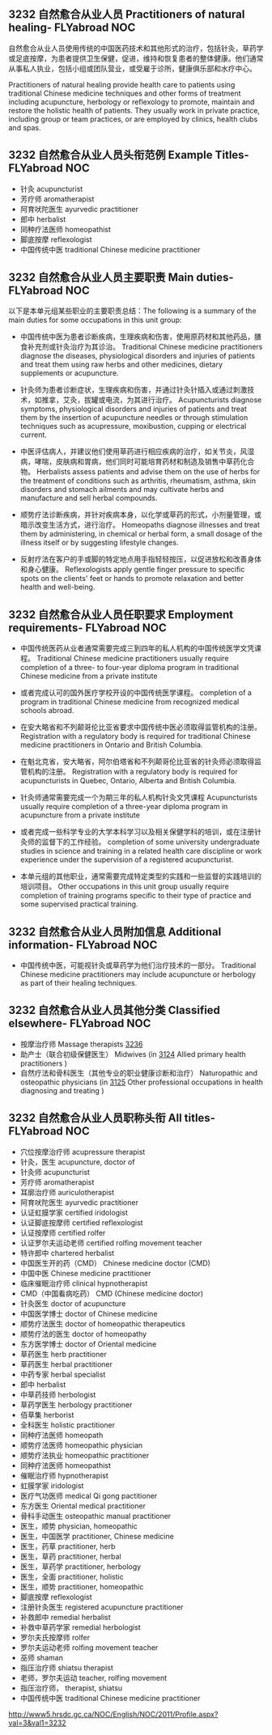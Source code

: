 ## 3232 自然愈合从业人员 Practitioners of natural healing- FLYabroad NOC

自然愈合从业人员使用传统的中国医药技术和其他形式的治疗，包括针灸，草药学或足底按摩，为患者提供卫生保健，促进，维持和恢复患者的整体健康。他们通常从事私人执业，包括小组或团队营业，或受雇于诊所，健康俱乐部和水疗中心。

Practitioners of natural healing provide health care to patients using traditional Chinese medicine techniques and other forms of treatment including acupuncture, herbology or reflexology to promote, maintain and restore the holistic health of patients. They usually work in private practice, including group or team practices, or are employed by clinics, health clubs and spas.

## 3232 自然愈合从业人员头衔范例 Example Titles- FLYabroad NOC

* 针灸 acupuncturist
* 芳疗师 aromatherapist
* 阿育吠陀医生 ayurvedic practitioner
* 郎中 herbalist
* 同种疗法医师 homeopathist
* 脚底按摩 reflexologist
* 中国传统中医 traditional Chinese medicine practitioner

## 3232 自然愈合从业人员主要职责 Main duties- FLYabroad NOC

以下是本单元组某些职业的主要职责总结：The following is a summary of the main duties for some occupations in this unit group:

* 中国传统中医为患者诊断疾病，生理疾病和伤害，使用原药材和其他药品，膳食补充剂或针灸治疗为其诊治。
Traditional Chinese medicine practitioners diagnose the diseases, physiological disorders and injuries of patients and treat them using raw herbs and other medicines, dietary supplements or acupuncture.

* 针灸师为患者诊断症状，生理疾病和伤害，并通过针灸针插入或通过刺激技术，如推拿，艾灸，拔罐或电流，为其进行治疗。
Acupuncturists diagnose symptoms, physiological disorders and injuries of patients and treat them by the insertion of acupuncture needles or through stimulation techniques such as acupressure, moxibustion, cupping or electrical current.

* 中医评估病人，并建议他们使用草药进行相应疾病的治疗，如关节炎，风湿病，哮喘，皮肤病和胃病，他们同时可能培育药材和制造及销售中草药化合物。
Herbalists assess patients and advise them on the use of herbs for the treatment of conditions such as arthritis, rheumatism, asthma, skin disorders and stomach ailments and may cultivate herbs and manufacture and sell herbal compounds.

* 顺势疗法诊断疾病，并针对疾病本身，以化学或草药的形式，小剂量管理，或暗示改变生活方式，进行治疗。
Homeopaths diagnose illnesses and treat them by administering, in chemical or herbal form, a small dosage of the illness itself or by suggesting lifestyle changes.

* 反射疗法在客户的手或脚的特定地点用手指轻轻按压，以促进放松和改善身体和身心健康。
Reflexologists apply gentle finger pressure to specific spots on the clients' feet or hands to promote relaxation and better health and well-being.

## 3232 自然愈合从业人员任职要求 Employment requirements- FLYabroad NOC

* 中国传统医药从业者通常需要完成三到四年的私人机构的中国传统医学文凭课程。
Traditional Chinese medicine practitioners usually require completion of a three- to four-year diploma program in traditional Chinese medicine from a private institute 

* 或者完成认可的国外医疗学校开设的中国传统医学课程。
completion of a program in traditional Chinese medicine from recognized medical schools abroad.

* 在安大略省和不列颠哥伦比亚省要求中国传统中医必须取得监管机构的注册。
Registration with a regulatory body is required for traditional Chinese medicine practitioners in Ontario and British Columbia.

* 在魁北克省，安大略省，阿尔伯塔省和不列颠哥伦比亚省的针灸师必须取得监管机构的注册。
Registration with a regulatory body is required for acupuncturists in Quebec, Ontario, Alberta and British Columbia.

* 针灸师通常需要完成一个为期三年的私人机构针灸文凭课程
Acupuncturists usually require completion of a three-year diploma program in acupuncture from a private institute 

* 或者完成一些科学专业的大学本科学习以及相关保健学科的培训，或在注册针灸师的监督下的工作经验。
completion of some university undergraduate studies in science and training in a related health care discipline or work experience under the supervision of a registered acupuncturist.

* 本单元组的其他职业，通常需要完成特定类型的实践和一些监督的实践培训的培训项目。
Other occupations in this unit group usually require completion of training programs specific to their type of practice and some supervised practical training.

## 3232 自然愈合从业人员附加信息 Additional information- FLYabroad NOC

* 中国传统中医，可能视针灸或草药学为他们治疗技术的一部分。
Traditional Chinese medicine practitioners may include acupuncture or herbology as part of their healing techniques.

## 3232 自然愈合从业人员其他分类 Classified elsewhere- FLYabroad NOC

* 按摩治疗师 Massage therapists [3236](3236)
* 助产士（联合初级保健医生） Midwives (in [3124](3124) Allied primary health practitioners )
* 自然疗法和骨科医生（其他专业的职业健康诊断和治疗） Naturopathic and osteopathic physicians (in [3125](3125) Other professional occupations in health diagnosing and treating )

## 3232 自然愈合从业人员职称头衔 All titles- FLYabroad NOC

* 穴位按摩治疗师 acupressure therapist
* 针灸，医生 acupuncture, doctor of
* 针灸师 acupuncturist
* 芳疗师 aromatherapist
* 耳廓治疗师 auriculotherapist
* 阿育吠陀医生 ayurvedic practitioner
* 认证虹膜学家 certified iridologist
* 认证脚底按摩师 certified reflexologist
* 认证按摩师 certified rolfer
* 认证罗尔夫运动老师 certified rolfing movement teacher
* 特许郎中 chartered herbalist
* 中国医生开的药（CMD） Chinese medicine doctor (CMD)
* 中国中医 Chinese medicine practitioner
* 临床催眠治疗师 clinical hypnotherapist
* CMD（中国看病吃药） CMD (Chinese medicine doctor)
* 针灸医生 doctor of acupuncture
* 中国医学博士 doctor of Chinese medicine
* 顺势疗法医生 doctor of homeopathic therapeutics
* 顺势疗法的医生 doctor of homeopathy
* 东方医学博士 doctor of Oriental medicine
* 草药医生 herb practitioner
* 草药医生 herbal practitioner
* 中药专家 herbal specialist
* 郎中 herbalist
* 中草药技师 herbologist
* 草药学医生 herbology practitioner
* 佰草集 herborist
* 全科医生 holistic practitioner
* 同种疗法医师 homeopath
* 顺势疗法医师 homeopathic physician
* 顺势疗法执业 homeopathic practitioner
* 同种疗法医师 homeopathist
* 催眠治疗师 hypnotherapist
* 虹膜学家 iridologist
* 医疗气功医师 medical Qi gong pactitioner
* 东方医生 Oriental medical practitioner
* 骨科手动医生 osteopathic manual practitioner
* 医生，顺势 physician, homeopathic
* 医生，中国医学 practitioner, Chinese medicine
* 医生，药草 practitioner, herb
* 医生，草药 practitioner, herbal
* 医生，草药学 practitioner, herbology
* 医生，全面 practitioner, holistic
* 医生，顺势 practitioner, homeopathic
* 脚底按摩 reflexologist
* 注册针灸医生 registered acupuncture practitioner
* 补救郎中 remedial herbalist
* 补救中草药学家 remedial herbologist
* 罗尔夫氏按摩师 rolfer
* 罗尔夫运动老师 rolfing movement teacher
* 巫师 shaman
* 指压治疗师 shiatsu therapist
* 老师，罗尔夫运动 teacher, rolfing movement
* 指压治疗师， therapist, shiatsu
* 中国传统中医 traditional Chinese medicine practitioner

http://www5.hrsdc.gc.ca/NOC/English/NOC/2011/Profile.aspx?val=3&val1=3232